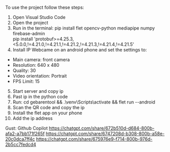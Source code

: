 To use the project follow these steps:

1. Open Visual Studio Code
2. Open the project
3. Run in the terminal: pip install flet opencv-python mediapipe numpy firebase-admin
   <br>pip install 'protobuf>=4.25.3,<5.0.0,!=4.21.0,!=4.21.1,!=4.21.2,!=4.21.3,!=4.21.4,!=4.21.5'
4. Install IP Webcame on an android phone and set the settings to:
- Main camera: front camera
- Resolution: 640 x 480
- Quality: 30
- Video orientation: Portrait
- FPS Limit: 15
5. Start server and copy ip
6. Past ip in the python code
7. Run: cd gebarentool && .\venv\Scripts\activate && flet run --android
8. Scan the QR code and copy the ip
9. Install the flet app on your phone
10. Add the ip address

Gust:
Github Copilot
https://chatgpt.com/share/672b510d-d684-800b-afa2-a7bb171f265f
https://chatgpt.com/share/6747208d-b308-800b-a58e-20c0dca7ff4c
https://chatgpt.com/share/675976e9-f714-800b-976d-2b5cc7fedcd4

